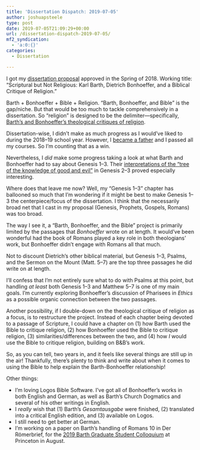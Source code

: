 ```yaml
---
title: 'Dissertation Dispatch: 2019-07-05'
author: joshuapsteele
type: post
date: 2019-07-05T21:09:29+00:00
url: /dissertation-dispatch-2019-07-05/
mf2_syndication:
  - 'a:0:{}'
categories:
  - Dissertation

---
```

I got my [dissertation proposal][1] approved in the Spring of 2018. Working title: “Scriptural but Not Religious: Karl Barth, Dietrich Bonhoeffer, and a Biblical Critique of Religion.”

Barth + Bonhoeffer + Bible + Religion. “Barth, Bonhoeffer, and Bible” is the gap/niche. But that would be too much to tackle comprehensively in a dissertation. So “religion” is designed to be the delimiter—specifically, [Barth’s and Bonhoeffer’s theological critiques of religion][2].

Dissertation-wise, I didn’t make as much progress as I would’ve liked to during the 2018–19 school year. However, I [became a father][3] and I passed all my courses. So I’m counting that as a win.

Nevertheless, I _did_ make some progress taking a look at what Barth and Bonhoeffer had to say about Genesis 1–3. Their [interpretations of the “tree of the knowledge of good and evil”][4] in Genesis 2–3 proved especially interesting.

Where does that leave me now? Well, my “Genesis 1–3” chapter has ballooned so much that I’m wondering if it might be best to make Genesis 1–3 the centerpiece/focus of the dissertation. I think that the necessarily broad net that I cast in my proposal (Genesis, Prophets, Gospels, Romans) was too broad.

The way I see it, a “Barth, Bonhoeffer, and the Bible” project is primarily limited by the passages that _Bonhoeffer_ wrote on at length. It would’ve been wonderful had the book of Romans played a key role in both theologians’ work, but Bonhoeffer didn’t engage with Romans all that much.

Not to discount Dietrich’s other biblical material, but Genesis 1–3, Psalms, and the Sermon on the Mount (Matt. 5–7) are the top three passages he did write on at length. 

I’ll confess that I’m not entirely sure what to do with Psalms at this point, but handling _at least_ both Genesis 1–3 and Matthew 5–7 is one of my main goals. I’m currently exploring Bonhoeffer’s discussion of Pharisees in _Ethics_ as a possible organic connection between the two passages.

Another possibility, if I double-down on the theological critique of religion as a focus, is to restructure the project. Instead of each chapter being devoted to a passage of Scripture, I could have a chapter on (1) how Barth used the Bible to critique religion, (2) how Bonhoeffer used the Bible to critique religion, (3) similarities/differences between the two, and (4) how _I_ would use the Bible to critique religion, building on B&B’s work.

So, as you can tell, two years in, and it feels like several things are still up in the air! Thankfully, there’s plenty to think and write about when it comes to using the Bible to help explain the Barth-Bonhoeffer relationship!

Other things:

  * I’m loving Logos Bible Software. I’ve got all of Bonhoeffer’s works in both English and German, as well as Barth’s Church Dogmatics and several of his other writings in English.
  * I _really_ wish that (1) Barth’s _Gesamtausgabe_ were finished, (2) translated into a critical English edition, and (3) available on Logos.
  * I still need to get better at German.
  * I’m working on a paper on Barth’s handling of Romans 10 in Der Römerbrief, for the [2019 Barth Graduate Student Colloquium][5] at Princeton in August.

 [1]: https://joshuapsteele.com/heres-the-elevator-pitch-for-my-dissertation-proposal-scriptural-but-not-religious/
 [2]: https://joshuapsteele.com/to-be-or-not-to-be-religious-a-clarification-of-karl-barths-and-dietrich-bonhoeffers-divergence-and-convergence-regarding-religion/
 [3]: https://joshuapsteele.com/eva-joy-steele-a-birth-story/
 [4]: https://joshuapsteele.com/the-tree-of-religion-karl-barth-and-dietrich-bonhoeffer-on-the-tree-of-knowledge-in-genesis-24-324/
 [5]: http://barth.ptsem.edu/event/2019-barth-graduate-student-colloquium